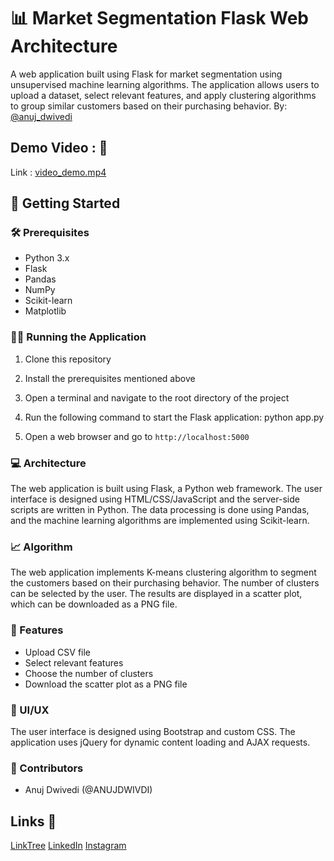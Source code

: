 # 📊 Market Segmentation Flask Web Architecture

A web application built using Flask for market segmentation using unsupervised machine learning algorithms. The application allows users to upload a dataset, select relevant features, and apply clustering algorithms to group similar customers based on their purchasing behavior.
By: [@anuj_dwivedi](https://linktr.ee/anuj_dwivedi)

## Demo Video : 📸
Link : [video_demo.mp4](https://www.linkedin.com/posts/anuj-dwivedi-1352831b1_softwaredevelopment-webapplication-specialtopicproject-activity-7076193078608359424-2avz?utm_source=share&utm_medium=member_desktop)

## 🚀 Getting Started

### 🛠️ Prerequisites

- Python 3.x
- Flask
- Pandas
- NumPy
- Scikit-learn
- Matplotlib

### 🏃‍♀️ Running the Application

1. Clone this repository
2. Install the prerequisites mentioned above
3. Open a terminal and navigate to the root directory of the project
4. Run the following command to start the Flask application:
python app.py

5. Open a web browser and go to `http://localhost:5000`

### 💻 Architecture

The web application is built using Flask, a Python web framework. The user interface is designed using HTML/CSS/JavaScript and the server-side scripts are written in Python. The data processing is done using Pandas, and the machine learning algorithms are implemented using Scikit-learn.

### 📈 Algorithm

The web application implements K-means clustering algorithm to segment the customers based on their purchasing behavior. The number of clusters can be selected by the user. The results are displayed in a scatter plot, which can be downloaded as a PNG file.

### 🌟 Features

- Upload CSV file
- Select relevant features
- Choose the number of clusters
- Download the scatter plot as a PNG file

### 🎨 UI/UX

The user interface is designed using Bootstrap and custom CSS. The application uses jQuery for dynamic content loading and AJAX requests.

### 🤝 Contributors

- Anuj Dwivedi (@ANUJDWIVDI)

## Links 🔗

[LinkTree](https://linktr.ee/anuj_dwivedi)
[LinkedIn](https://www.linkedin.com/in/anuj-dwivedi-1352831b1/)
[Instagram](https://www.instagram.com/anuj_dwvd_0/)

